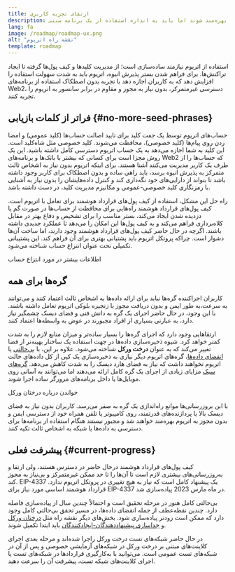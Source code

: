 ```yaml
---
title: ارتقای تجربه کاربری
description: همچنان استفاده از اتریوم برای اکثر افراد بیش از حد پیچیده است. اتریوم باید برای تشویق پذیرش انبوه، موانع ورودش را به شدت کاهش دهد - کاربران باید از مزایای دسترسی غیرمتمرکز، بدون نیاز به مجوز و مقاوم در برابر سانسور به اتریوم بهره‌مند شوند اما باید به اندازه استفاده از یک برنامه سنتی web2 بدون اصطکاک باشد.
lang: fa
image: /roadmap/roadmap-ux.png
alt: "نقشه‌ راه اتریوم"
template: roadmap
---
```


استفاده از اتریوم نیازمند ساده‌سازی است؛ از مدیریت کلیدها و کیف پول‌ها گرفته تا ایجاد تراکنش‌ها. برای فراهم شدن بستر پذیرش انبوه، اتریوم باید به شدت سهولت استفاده را افزایش دهد که به کاربران اجازه دهد با تجربه بدون اصطکاک استفاده از برنامه‌های Web2، دسترسی غیرمتمرکز، بدون نیاز به مجوز و مقاوم در برابر سانسور به اتریوم را تجربه کنند.

## فراتر از کلمات بازیابی {#no-more-seed-phrases}

حساب‌های اتریوم توسط یک جفت کلید برای تایید اصالت حساب‌ها (کلید عمومی) و امضا زدن روی پیام‌ها (کلید خصوصی)، محافظت می‌شوند. کلید خصوصی مثل شاه‌کلید است. این کلید به شما اجازه می‌دهد به یک حساب اتریوم دسترسی کامل داشته باشید. این یک روش مجزا است برای کسانی که بیشتر با بانک‌ها و برنامه‌های Web2 که حساب‌ها را از طرف یک کاربر مدیریت می‌کنند آشنا هستند. برای اینکه اتریوم بدون نیاز به اشخاص ثالث متمرکز به پذیرش انبوه برسد، باید راهی ساده و بدون اصطکاک برای کاربر وجود داشته باشد تا بتواند از دارایی‌های خود نگه‌داری کند و کنترل داده‌هایشان را بدون نیاز به آشنایی با رمزنگاری کلید خصوصی-عمومی و مکانیزم مدیریت کلید، در دست داشته باشد.

راه حل این مشکل، استفاده از کیف پول‌های قرارداد هوشمند برای تعامل با اتریوم است. کیف‌ پول‌های قرارداد هوشمند راه‌هایی برای محافظت از حساب‌ها در صورت گم یا دزدیده شدن ایجاد می‌کند، بستر مناسب را برای تشخیص و دفاع بهتر در مقابل کلاه‌برداری فراهم می‌کند و به کیف پول‌ها این امکان را می‌دهد تا عملکرد جدیدی داشته باشند. اگرچه در حال حاضر کیف پول‌های قرارداد هوشمند وجود دارند، اما ساخت آن‌ها دشوار است. چراکه پروتکل اتریوم باید پشتیانی بهتری برای آن فراهم کند. این پشتیبانی تکمیلی تحت عنوان انتزاع حساب شناخته می‌شود.

<ButtonLink variant="outline-color" to="/roadmap/account-abstraction/">اطلاعات بیشتر در مورد انتزاع حساب</ButtonLink>

## گره‌ها برای همه

کاربران اجراکننده گره‌ها نباید برای ارائه داده‌ها به اشخاص ثالث اعتماد کنند و می‌توانند به سرعت،به طور ایمن و بدون دریافت مجوز با زنجیره بلوکی اتریوم تعامل داشته باشند. با این وجود، در حال حاضر اجرای یک گره به دانش فنی و فضای دیسک چشمگیر نیاز دارد، به عبارتی بسیاری از افراد مجبورند در عوض به واسطه‌ها اعتماد کنند.

ارتقاهایی وجود دارد که اجرای گره‌ها را بسیار ساده‌تر و میزان منابع لازم را به شدت کمتر خواهد کرد. شیوه ذخیره‌سازی داده‌ها در جهت استفاده یک ساختار بهینه‌تر از فضا تغییر می‌کند که به عنوان **درخت ورکل** شناخته می‌شود. علاوه بر این، با [بی‌حالتی](/roadmap/statelessness) یا [انقضای داده‌ها](/roadmap/statelessness/#data-expiry)، گره‌های اتریوم دیگر نیازی به ذخیره‌سازی یک کپی از کل داده‌های حالت اتریوم نخواهند داشت که نیاز به فضای هارد دیسک را به شدت کاهش می‌دهد. [گره‌های سبک](/developers/docs/nodes-and-clients/light-clients/) مزایای زیادی از اجرای یک گره کامل ارائه می‌دهند اما می‌توانند به آسانی روی موبایل‌ها یا داخل برنامه‌های مرورگر ساده اجرا شوند.

<ButtonLink variant="outline-color" to="/roadmap/verkle-trees/">خواندن درباره درختان ورکل</ButtonLink>

با ابن بروزرسانی‌ها موانع راه‌اندازی یک گره به صفر می‌رسد. کاربران بدون نیاز به فضای دیسک بالا یا پردازنده‌های قدرتمند، روی کامپیوتر یا تلفن همراه خود از دسترسی ایمن و بدون مجوز به اتریوم بهره‌مند خواهند شد و مجبور نیستند هنگام استفاده از برنامه‌ها برای دسترسی به داده‌ها یا شبکه به اشخاص ثالث تکیه کنند.

## پیشرفت فعلی {#current-progress}

کیف پول‌های قرارداد هوشمند درحال حاضر در دسترس هستند، ولی ارتقا و به‌روزرسانی‌های بیشتری لازم است تا آن‌ها را تا حد ممکن غیرمتمرکز و بی‌نیاز به مجوز کند. EIP-4337 یک پیشنهاد کامل است که نیاز به هیچ تغییری در پروتکل اتریوم ندارد. قرارداد هوشمند اساسی مورد نیاز برای EIP-4337 در ماه مارس 2023 پیاده‌سازی شد.

بی‌حالتی کامل هنوز در مرحله تحقیق است و احتمالاً چندین سال از پیاده‌سازی فاصله دارد. چندین نقطه‌عطف از جمله انقضای داده‌ها، در مسیر تحقق بی‌حالتی کامل وجود دارد که ممکن است زودتر پیاده‌سازی شود. بخش‌های دیگر نقشه راه مثل [درختان ورکل](/roadmap/verkle-trees/) و [جداسازی پیشنهاددهندگان-ایجادکنندگان](/roadmap/pbs/) باید ابتدا تکمیل شوند.

در حال حاضر شبکه‌های تست درخت ورکل راجرا شده‌اند و مرحله بعدی اجرای کلاینت‌های مبتنی بر درخت ورکل در شبکه‌های آزمایشی خصوصی و پس از آن در شبکه‌های تست عمومی است. می‌توانید با به‌کارگیری قراردادها در شبکه‌های تست یا اجرای کلاینت‌های شبکه تست، پیشرفت آن را سرعت دهید.
